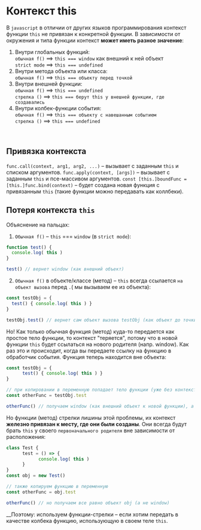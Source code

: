 # Контекст this
В `javascript` в отличии от других языков программирования контекст функции `this` не привязан к конкретной функции. В зависимости от окружения и типа функции контекст __может иметь разное значение__:
1.	Внутри глобальных функций:  
      `обычная f()` ==> `this === window` как внешний к ней объект  
      `strict mode` ==> `this === undefined`  
2.	Внутри метода объекта или класса:  
      `обычная f()` ==> `this === объекту перед точкой`  
3.	Внутри внешней функции:  
      `обычная f()` ==> `this === undefined`  
      `стрелка ()` ==> `this === берут this у внешней функции, где создавались`  
4.	Внутри колбек-функции события:  
  	  `обычная f()` ==> `this === объекту с навешанным событием`  
      `стрелка ()` ==> `this === undefined`  

<br>

## Привязка контекста
`func.call(context, arg1, arg2, ...)` – вызывает с заданным `this` и списком аргументов.
`func.apply(context, [args])` – вызывает с заданным `this` и псе-массивом аргументов.
`const [this.]boundFunc = [this.]func.bind(context)` – будет создана новая функция с привязанным `this` (такие функции можно передавать как коллбеки).

## Потеря контекста `this`
Объяснение на пальцах:  
1.	`Обычная f()` – `this` === `window` (в `strict mode`):
```javascript
function test() {
  console.log( this )
}

test() // вернет window (как внешний объект)
```

2.	`Обычная f()` в объекте/классе (метод) – `this` всегда ссылается `на объект вызова` перед `.`( мы вызываем ее из объекта):
```javascript
const testObj = {
  test() { console.log( this ) }
}

testObj.test() // вернет сам объект вызова testObj (как объект до точки)
```

Но! Как только обычная функция (метод) куда-то передается как простое тело функции, то контекст "теряется", потому что в новой функции `this` будет ссылаться на нового родителя (напр. window). 
Как раз это и происходит, когда вы передаете ссылку на функцию в обработчик события. Функция теперь находится вне объекта:
```javascript
const testObj = {
      test() { console.log( this ) }
}

// при копировании в переменную попадает тело функции (уже без контекста)
const otherFunc = testObj.test

otherFunc() // получаем window (как внешний объект к новой функции), а не testObj
```
Но функции (метод) стрелки лишины этой проблемы, их контекст __железно привязан к месту, где они были созданы__. Они всегда будут брать `this` у своего `первоначального родителя` вне зависимости от расположения:
```javascript
class Test {
      test = () => {
            console.log( this )
      }
}
const obj = new Test()

// также копируем функцию в переменную
const otherFunc = obj.test

otherFunc() // но получаем все равно объект obj (а не window)
```

__Поэтому: используем функции-стрелки – если хотим передать в качестве колбека функцию, использующую в своем теле `this`.
